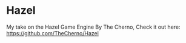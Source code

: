 # Hazel
My take on the Hazel Game Engine By The Cherno, Check it out here: https://github.com/TheCherno/Hazel
